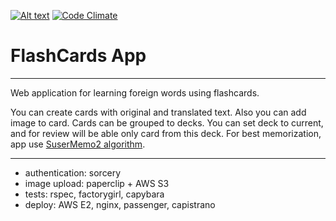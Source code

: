 [![Alt text](https://api.travis-ci.org/rbilych/flashcards.svg)](https://travis-ci.org/rbilych/flashcards)
[![Code Climate](https://codeclimate.com/github/rbilych/flashcards/badges/gpa.svg)](https://codeclimate.com/github/rbilych/flashcards)

# FlashCards App

---

Web application for learning foreign words using flashcards.

You can create cards with original and translated text. Also you can add image to card. Cards can be grouped to decks. You can set deck to current, and for review will be able only card from this deck. For best memorization, app use [SuserMemo2 algorithm](http://www.supermemo.com/english/ol/sm2.htm).

---

* authentication: sorcery
* image upload: paperclip + AWS S3
* tests: rspec, factorygirl, capybara
* deploy: AWS E2, nginx, passenger, capistrano

